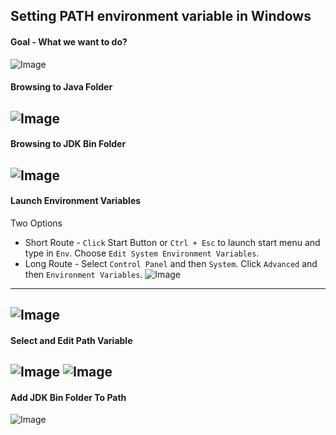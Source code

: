 ## Setting PATH environment variable in Windows

#### Goal - What we want to do?
![Image](/images/30_JShell_In_JDK_Bin_Folder.png)

#### Browsing to Java Folder
![Image](/images/31_Browsing_To_Java_Folder.png)
---
#### Browsing to JDK Bin Folder
![Image](/images/32_Browsing_To_JDK_Bin_Folder.png)
---
#### Launch Environment Variables
Two Options
- Short Route - ```Click``` Start Button or ```Ctrl + Esc``` to launch start menu and type in ```Env```. Choose ```Edit System Environment Variables```.
- Long Route - Select ```Control Panel``` and then ```System```. Click ```Advanced``` and then ```Environment Variables```.
![Image](/images/windows10-path-01.png)
---
![Image](/images/34_Click_Environment_Variables.png)
---

#### Select and Edit Path Variable
![Image](/images/windows10-path-02.png)
![Image](/images/windows10-path-03.png)
---
#### Add JDK Bin Folder To Path
![Image](/images/windows10-path-04.png)
